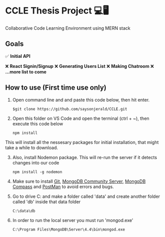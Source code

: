 # CCLE Thesis Project 💻🖥

Collaborative Code Learning Environment using MERN stack

## Goals

✅ **Initial API**

❌ **React Signin/Signup**
❌ **Generating Users List**
❌ **Making Chatroom**
❌ **...more list to come**

## How to use (First time use only)

1. Open command line and and paste this code below, then hit enter.

    ````console 
    $git clone https://github.com/saysonjerald/CCLE.git 
    ````

2. Open this folder on VS Code and open the terminal (ctrl + ~), then execute this code below
    ````console 
    npm install
    ````
This will install all the nessesary packages for initial installation, that might take a while to download.

3. Also, install Nodemon package. This will re-run the server if it detects changes into our code
    ````console 
    npm install -g nodemon
    ````

4. Make sure to install [Git](https://git-scm.com/downloads), [MongoDB Community Server](https://www.mongodb.com/try/download/community), [MongoDB Compass](https://www.mongodb.com/products/compass) and [PostMan](https://www.postman.com/downloads/) to avoid errors and bugs.

5. Go to drive C: and make a folder called 'data' and create another folder called 'db' inside that data folder
    ````console 
    C:\data\db
    ````
    
6. In order to run the local server you must run 'mongod.exe'
    ````console 
    C:\Program Files\MongoDB\Server\4.4\bin\mongod.exe
    ````

